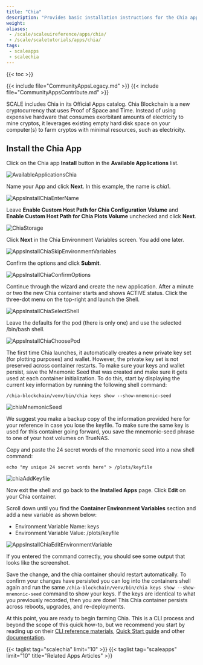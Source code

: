 ```yaml
---
title: "Chia"
description: "Provides basic installation instructions for the Chia application using both the TrueNAS webUI and CLI commands."
weight: 
aliases:
 - /scale/scaleuireference/apps/chia/
 - /scale/scaletutorials/apps/chia/
tags: 
 - scaleapps
 - scalechia
---
```


{{< toc >}}

{{< include file="CommunityAppsLegacy.md" >}}
{{< include file="CommunityAppsContribute.md" >}}

SCALE includes Chia in its Official Apps catalog. Chia Blockchain is a new cryptocurrency that uses Proof of Space and Time. Instead of using expensive hardware that consumes exorbitant amounts of electricity to mine cryptos, it leverages existing empty hard disk space on your computer(s) to farm cryptos with minimal resources, such as electricity.

## Install the Chia App

Click on the Chia app **Install** button in the **Available Applications** list.

![AvailableApplicationsChia](/images/SCALE/22.02/AvailableApplicationsChia.png "Available Applications Chia Widget")

Name your App and click **Next**. In this example, the name is *chia1*.

![AppsInstallChiaEnterName](/images/SCALE/22.02/AppsInstallChiaEnterName.png "Chia Name")

Leave **Enable Custom Host Path for Chia Configuration Volume** and **Enable Custom Host Path for Chia Plots Volume** unchecked and click **Next**.

![ChiaStorage](/images/SCALE/chia_Storage.png "Chia Storage")

Click **Next** in the Chia Environment Variables screen. You add one later.

![AppsInstallChiaSkipEnvironmentVariables](/images/SCALE/22.02/AppsInstallChiaSkipEnvironmentVariables.png "Chia Skip Environmental Variables")

Confirm the options and click **Submit**.

![AppsInstallChiaConfirmOptions](/images/SCALE/22.02/AppsInstallChiaConfirmOptions.png "Chia Save")

Continue through the wizard and create the new application. After a minute or two the new Chia container starts and shows ACTIVE status. Click the three-dot menu on the top-right and launch the Shell.

![AppsInstallChiaSelectShell](/images/SCALE/22.02/AppsInstallChiaSelectShell.png "Chia Shell")

Leave the defaults for the pod (there is only one) and use the selected /bin/bash shell.

![AppsInstallChiaChoosePod](/images/SCALE/22.02/AppsInstallChiaChoosePod.png "Chia choose Pod")
  
The first time Chia launches, it automatically creates a new private key set (for plotting purposes) and wallet. However, the private key set is not preserved across container restarts. To make sure your keys and wallet persist, save the Mnemonic Seed that was created and make sure it gets used at each container initialization. To do this, start by displaying the current key information by running the following shell command:

`/chia-blockchain/venv/bin/chia keys show --show-mnemonic-seed`

![chiaMnemonicSeed](/images/SCALE/chia_mnemonicSeed.png "Chia Mnemonic Seed")

We suggest you make a backup copy of the information provided here for your reference in case you lose the keyfile. To make sure the same key is used for this container going forward, you save the mnemonic-seed phrase to one of your host volumes on TrueNAS.

Copy and paste the 24 secret words of the mnemonic seed into a new shell command:

`echo "my unique 24 secret words here" > /plots/keyfile`

![chiaAddKeyfile](/images/SCALE/chia_AddKeyfile.png "Chia Add Keyfile")

Now exit the shell and go back to the **Installed Apps** page. Click **Edit** on your Chia container.

Scroll down until you find the **Container Environment Variables** section and add a new variable as shown below:

* Environment Variable Name: keys
* Environment Variable Value: /plots/keyfile

![AppsInstallChiaEditEnvironmentVariable](/images/SCALE/22.02/AppsInstallChiaEditEnvironmentVariable.png "Chia Add Environment Variables")
  
If you entered the command correctly, you should see some output that looks like the screenshot.
  
Save the change, and the chia container should restart automatically. To confirm your changes have persisted you can log into the containers shell again and run the same `/chia-blockchain/venv/bin/chia keys show --show-mnemonic-seed` command to show your keys. If the keys are identical to what you previously recorded, then you are done! This Chia container persists across reboots, upgrades, and re-deployments.

At this point, you are ready to begin farming Chia. This is a CLI process and beyond the scope of this quick how-to, but we recommend you start by reading up on their [CLI reference materials](https://github.com/Chia-Network/chia-blockchain/wiki/CLI-Commands-Reference), [Quick Start guide](https://github.com/Chia-Network/chia-blockchain/wiki/Quick-Start-Guide) and other [documentation](https://github.com/Chia-Network/chia-blockchain/wiki).

{{< taglist tag="scalechia" limit="10" >}}
{{< taglist tag="scaleapps" limit="10" title="Related Apps Articles" >}}
